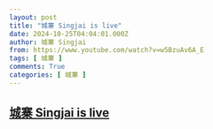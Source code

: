 ```yaml
---
layout: post
title: "城寨 Singjai is live"
date: 2024-10-25T04:04:01.000Z
author: 城寨 Singjai
from: https://www.youtube.com/watch?v=w5BzuAv6A_E
tags: [ 城寨 ]
comments: True
categories: [ 城寨 ]
---
```

<!--1729829041000-->
[城寨 Singjai is live](https://www.youtube.com/watch?v=w5BzuAv6A_E)
------

<div>

</div>
